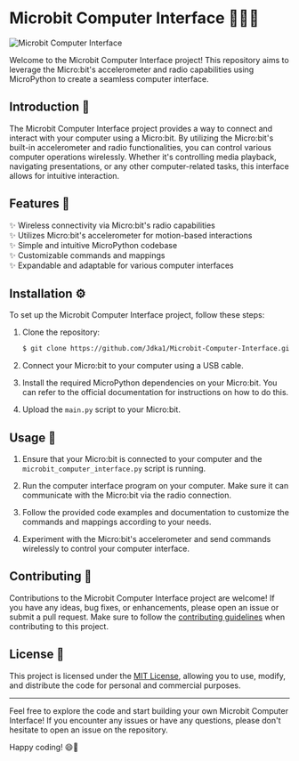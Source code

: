 # Microbit Computer Interface 👩‍💻📲

![Microbit Computer Interface](https://github.com/Jdka1/Microbit-Computer-Interface/raw/main/images/microbit_computer_interface.png)

Welcome to the Microbit Computer Interface project! This repository aims to leverage the Micro:bit's accelerometer and radio capabilities using MicroPython to create a seamless computer interface.


## Introduction 🌟

The Microbit Computer Interface project provides a way to connect and interact with your computer using a Micro:bit. By utilizing the Micro:bit's built-in accelerometer and radio functionalities, you can control various computer operations wirelessly. Whether it's controlling media playback, navigating presentations, or any other computer-related tasks, this interface allows for intuitive interaction.

## Features 🚀

✨ Wireless connectivity via Micro:bit's radio capabilities\
✨ Utilizes Micro:bit's accelerometer for motion-based interactions\
✨ Simple and intuitive MicroPython codebase\
✨ Customizable commands and mappings\
✨ Expandable and adaptable for various computer interfaces

## Installation ⚙️

To set up the Microbit Computer Interface project, follow these steps:

1. Clone the repository:
   ```bash
   $ git clone https://github.com/Jdka1/Microbit-Computer-Interface.git
   ```

2. Connect your Micro:bit to your computer using a USB cable.

3. Install the required MicroPython dependencies on your Micro:bit. You can refer to the official documentation for instructions on how to do this.

4. Upload the `main.py` script to your Micro:bit.

## Usage 📝

1. Ensure that your Micro:bit is connected to your computer and the `microbit_computer_interface.py` script is running.

2. Run the computer interface program on your computer. Make sure it can communicate with the Micro:bit via the radio connection.

3. Follow the provided code examples and documentation to customize the commands and mappings according to your needs.

4. Experiment with the Micro:bit's accelerometer and send commands wirelessly to control your computer interface.

## Contributing 🤝

Contributions to the Microbit Computer Interface project are welcome! If you have any ideas, bug fixes, or enhancements, please open an issue or submit a pull request. Make sure to follow the [contributing guidelines](CONTRIBUTING.md) when contributing to this project.

## License 📜

This project is licensed under the [MIT License](LICENSE), allowing you to use, modify, and distribute the code for personal and commercial purposes.

---

Feel free to explore the code and start building your own Microbit Computer Interface! If you encounter any issues or have any questions, please don't hesitate to open an issue on the repository.

Happy coding! 😄🚀
